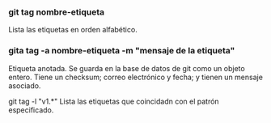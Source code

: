 ### git tag nombre-etiqueta
Lista las etiquetas en orden alfabético.

### gita tag -a nombre-etiqueta -m "mensaje de la etiqueta"
Etiqueta anotada. Se guarda en la base de datos de git como un objeto entero.
Tiene un checksum; correo electrónico y fecha; y tienen un mensaje asociado.

git tag -l "v1.*"
Lista las etiquetas que coincidadn con el
patrón especificado.